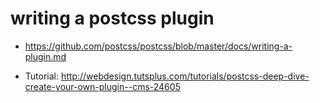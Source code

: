 # [](#writing-a-postcss-plugin)writing a postcss plugin

-   <https://github.com/postcss/postcss/blob/master/docs/writing-a-plugin.md>

-   Tutorial: <http://webdesign.tutsplus.com/tutorials/postcss-deep-dive-create-your-own-plugin--cms-24605>
